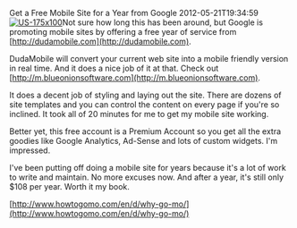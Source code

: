 Get a Free Mobile Site for a Year from Google
2012-05-21T19:34:59
[![US-175x100](/content/images/blog/Google_D650/US-175x100.png)](http://www.howtogomo.com/en/d/why-go-mo/)Not sure how long this has been around, but Google is promoting mobile sites by offering a free year of service from [http://dudamobile.com](http://dudamobile.com).

DudaMobile will convert your current web site into a mobile friendly version in real time. And it does a nice job of it at that. Check out [http://m.blueonionsoftware.com](http://m.blueonionsoftware.com).

It does a decent job of styling and laying out the site. There are dozens of site templates and you can control the content on every page if you're so inclined. It took all of 20 minutes for me to get my mobile site working. 

Better yet, this free account is a Premium Account so you get all the extra goodies like Google Analytics, Ad-Sense and lots of custom widgets. I'm impressed.

I've been putting off doing a mobile site for years because it's a lot of work to write and maintain. No more excuses now. And after a year, it's still only $108 per year. Worth it my book.

[http://www.howtogomo.com/en/d/why-go-mo/](http://www.howtogomo.com/en/d/why-go-mo/)

